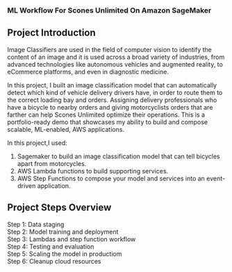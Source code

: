 ### ML Workflow For Scones Unlimited On Amazon SageMaker
## Project Introduction<br>
Image Classifiers are used in the field of computer vision to identify the content of an image and it is used across a broad variety of industries, from advanced technologies like autonomous vehicles and augmented reality, to eCommerce platforms, and even in diagnostic medicine.

In this project, I built an image classification model that can automatically detect which kind of vehicle delivery drivers have, in order to route them to the correct loading bay and orders. Assigning delivery professionals who have a bicycle to nearby orders and giving motorcyclists orders that are farther can help Scones Unlimited optimize their operations. This is a portfolio-ready demo that showcases my ability to build and compose scalable, ML-enabled, AWS applications.


In this project,I used:
1) Sagemaker to build an image classification model that can tell bicycles apart from motorcycles.
2) AWS Lambda functions to build supporting services.
3) AWS Step Functions to compose your model and services into an event-driven application.

## Project Steps Overview <br>
Step 1: Data staging<br>
Step 2: Model training and deployment<br>
Step 3: Lambdas and step function workflow<br>
Step 4: Testing and evaluation<br>
Step 5: Scaling the model in productiom<br>
Step 6: Cleanup cloud resources<br>

